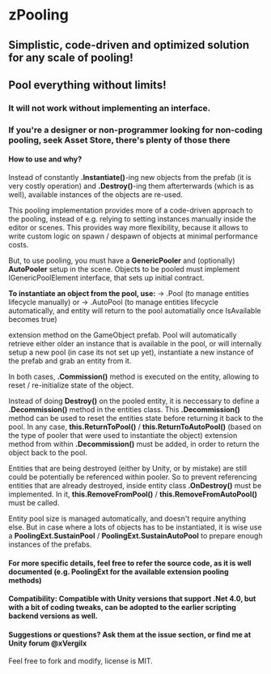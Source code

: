 #                             zPooling

## Simplistic, code-driven and optimized solution for any scale of pooling! 
## Pool everything without limits!

### It will not work without implementing an interface. 
### If you're a designer or non-programmer looking for non-coding pooling, seek Asset Store, there's plenty of those there

#### How to use and why?
   Instead of constantly **.Instantiate()**-ing new objects from the prefab (it is very costly operation) and **.Destroy()**-ing them afterterwards (which is as well), available instances of the objects are re-used.
   
   This pooling implementation provides more of a code-driven approach to the pooling, instead of e.g. relying to setting instances manually inside the editor or scenes. This provides way more flexibility, because it allows to write custom logic on spawn / despawn of objects at minimal performance costs.

But, to use pooling, you must have a **GenericPooler** and (optionally) **AutoPooler** setup in the scene.
Objects to be pooled must implement IGenericPoolElement interface, that sets up initial contract.
          
**To instantiate an object from the pool, use:**
        → .Pool<T> (to manage entities lifecycle manually) or
        → .AutoPool<T> (to manage entities lifecycle automatically, and entity will return to the pool automatially once IsAvailable becomes true)

extension method on the GameObject prefab. Pool will automatically retrieve either older an instance that is available in the pool, or will internally setup a new pool (in case its not set up yet),
instantiate a new instance of the prefab and grab an entity from it.

In both cases, **.Commission()** method is executed on the entity, allowing to reset / re-initialize state of the object.
       
Instead of doing **Destroy()** on the pooled entity, it is neccessary to define a **.Decommission()** method in the entities class. This **.Decommission()** method can be used to reset the entities state
before returning it back to the pool. In any case, **this.ReturnToPool()** / **this.ReturnToAutoPool()** (based on the type of pooler that were used to instantiate the object) extension method from
within **.Decommission()** must be added, in order to return the object back to the pool.

Entities that are being destroyed (either by Unity, or by mistake) are still could be potentially be referenced within pooler. So to prevent referencing entities that are already destroyed, inside 
entity class **.OnDestroy()** must be implemented. In it, **this.RemoveFromPool()** / **this.RemoveFromAutoPool()** must be called.

Entity pool size is managed automatically, and doesn't require anything else. But in case where a lots of objects has to be instantiated, it is wise use a **PoolingExt.SustainPool** / **PoolingExt.SustainAutoPool**
to prepare enough instances of the prefabs.

#### For more specific details, feel free to refer the source code, as it is well documented (e.g. PoolingExt for the available extension pooling methods)
		
#### Compatibility: Compatible with Unity versions that support .Net 4.0, but with a bit of coding tweaks, can be adopted to the earlier scripting backend versions as well.

#### Suggestions or questions? Ask them at the issue section, or find me at Unity forum @xVergilx
Feel free to fork and modify, license is MIT.
